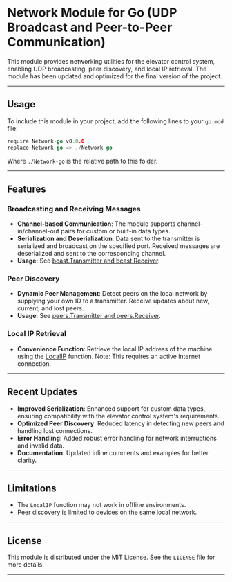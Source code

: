 # Network Module for Go (UDP Broadcast and Peer-to-Peer Communication)

This module provides networking utilities for the elevator control system, enabling UDP broadcasting, peer discovery, and local IP retrieval. The module has been updated and optimized for the final version of the project.

---

## Usage

To include this module in your project, add the following lines to your `go.mod` file:

```go
require Network-go v0.0.0
replace Network-go => ./Network-go
```

Where `./Network-go` is the relative path to this folder.

---

## Features

### Broadcasting and Receiving Messages
- **Channel-based Communication**: The module supports channel-in/channel-out pairs for custom or built-in data types. 
- **Serialization and Deserialization**: Data sent to the transmitter is serialized and broadcast on the specified port. Received messages are deserialized and sent to the corresponding channel.
- **Usage**: See [bcast.Transmitter and bcast.Receiver](network/bcast/bcast.go).

### Peer Discovery
- **Dynamic Peer Management**: Detect peers on the local network by supplying your own ID to a transmitter. Receive updates about new, current, and lost peers.
- **Usage**: See [peers.Transmitter and peers.Receiver](network/peers/peers.go).

### Local IP Retrieval
- **Convenience Function**: Retrieve the local IP address of the machine using the [LocalIP](network/localip/localip.go) function. Note: This requires an active internet connection.

---

## Recent Updates

- **Improved Serialization**: Enhanced support for custom data types, ensuring compatibility with the elevator control system's requirements.
- **Optimized Peer Discovery**: Reduced latency in detecting new peers and handling lost connections.
- **Error Handling**: Added robust error handling for network interruptions and invalid data.
- **Documentation**: Updated inline comments and examples for better clarity.

---

## Limitations

- The `LocalIP` function may not work in offline environments.
- Peer discovery is limited to devices on the same local network.

---

## License

This module is distributed under the MIT License. See the `LICENSE` file for more details.

---
